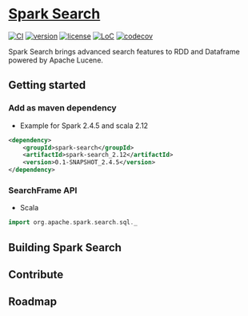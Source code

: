 # [Spark Search](https://github.com/phymbert/spark-search)

[![CI](https://github.com/phymbert/spark-search/workflows/build-package/branch-0.1/badge.svg)](https://github.com/phymbert/spark-search/actions)
[![version](https://img.shields.io/github/tag/phymbert/spark-search.svg)](https://github.com/phymbert/spark-search/releases/latest)
[![license](https://img.shields.io/github/license/phymbert/spark-search.svg)](LICENSE)
[![LoC](https://tokei.rs/b1/github/phymbert/spark-search?category=lines)](https://github.com/phymbert/spark-search)
[![codecov](https://codecov.io/gh/phymbert/spark-search/branch/branch-0.1/graph/badge.svg)](https://codecov.io/gh/phymbert/spark-search)

Spark Search brings advanced search features to RDD and Dataframe powered by Apache Lucene.

## Getting started

### Add as maven dependency

* Example for Spark 2.4.5 and scala 2.12
```xml
<dependency>
    <groupId>spark-search</groupId>
    <artifactId>spark-search_2.12</artifactId>
    <version>0.1-SNAPSHOT_2.4.5</version>
</dependency>
```

### SearchFrame API

* Scala
```scala
import org.apache.spark.search.sql._

```

## Building Spark Search

## Contribute

## Roadmap


